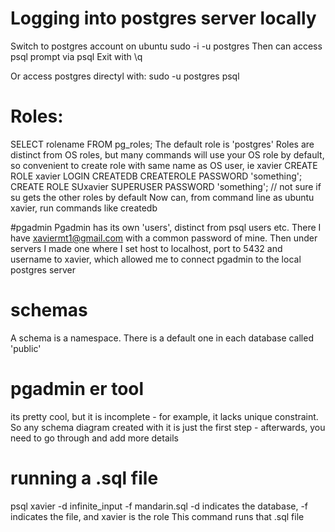# Logging into postgres server locally

Switch to postgres account on ubuntu
sudo -i -u postgres
Then can access psql prompt via
psql
Exit with \q

Or access postgres directyl with:
sudo -u postgres psql

# Roles:

SELECT rolename FROM pg_roles;
The default role is 'postgres'
Roles are distinct from OS roles, but many commands will use your OS role by default, so convenient to create role with same name as OS user, ie xavier
CREATE ROLE xavier LOGIN CREATEDB CREATEROLE PASSWORD 'something';
CREATE ROLE SUxavier SUPERUSER PASSWORD 'something'; // not sure if su gets the other roles by default
Now can, from command line as ubuntu xavier, run commands like createdb

#pgadmin
Pgadmin has its own 'users', distinct from psql users etc. There I have xaviermt1@gmail.com with a common password of mine. Then under servers I made one where I set host to localhost, port to 5432 and username to xavier, which allowed me to connect pgadmin to the local postgres server

# schemas

A schema is a namespace. There is a default one in each database called 'public'

# pgadmin er tool

its pretty cool, but it is incomplete - for example, it lacks unique constraint. So any schema diagram created with it is just the first step - afterwards, you need to go through and add more details

# running a .sql file

psql xavier -d infinite_input -f mandarin.sql
-d indicates the database, -f indicates the file, and xavier is the role
This command runs that .sql file
